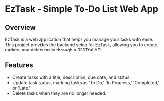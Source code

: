 # EzTask - Simple To-Do List Web App

## Overview

EzTask is a web application that helps you manage your tasks with ease. This project provides the backend setup for EzTask, allowing you to create, update, and delete tasks through a RESTful API.

## Features

- Create tasks with a title, description, due date, and status.
- Update task status, marking tasks as 'To Do,' 'In Progress,' 'Completed,' or 'Late.'
- Delete tasks when they are no longer needed.
